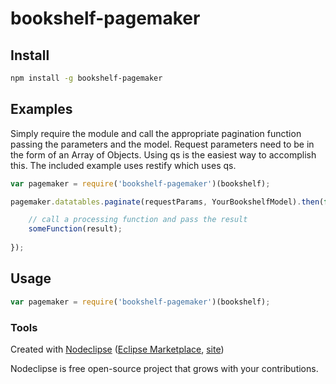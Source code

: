 

# bookshelf-pagemaker

## Install

```bash
npm install -g bookshelf-pagemaker
```

## Examples

Simply require the module and call the appropriate pagination function passing the parameters and the model.
Request parameters need to be in the form of an Array of Objects. Using qs is the easiest way to accomplish this.
The included example uses restify which uses qs.

```js
var pagemaker = require('bookshelf-pagemaker')(bookshelf);

pagemaker.datatables.paginate(requestParams, YourBookshelfModel).then(function(result) {

    // call a processing function and pass the result 
    someFunction(result);
	
});

```


## Usage


```js
var pagemaker = require('bookshelf-pagemaker')(bookshelf);
```


### Tools

Created with [Nodeclipse](https://github.com/Nodeclipse/nodeclipse-1)
 ([Eclipse Marketplace](http://marketplace.eclipse.org/content/nodeclipse), [site](http://www.nodeclipse.org))   

Nodeclipse is free open-source project that grows with your contributions.
